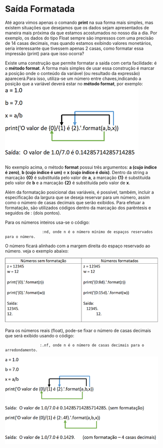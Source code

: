 # Saída Formatada
Até agora vimos apenas o comando **print** na sua forma mais simples, mas existem situações que desejamos que os dados sejam apresentados de maneira mais próxima da que estamos acostumados no nosso dia a dia. Por exemplo, os dados do tipo Float sempre são impressos com uma precisão de 14 casas decimais, mas quando estamos exibindo valores monetários, seria interessante que tivessem apenas 2 casas, como formatar essa impressão (print) para que isso ocorra?

Existe uma construção que permite formatar a saída com certa facilidade: é o **método format**. A forma mais simples de usar essa construção é marcar a posição onde o conteúdo da variável (ou resultado da expressão) aparecerá.Para isso, utiliza-se um número entre chaves,indicando a posição que a variável deverá estar no **método format**, por exemplo: 
 ![programa](/imagens/format.png)
 
 No exemplo acima, o método **format** possui três argumentos: **a (cujo índice é zero)**, **b (cujo índice é um)** e **x (cujo índice é dois)**. Dentro da string a marcação **{0}** é substituída pelo valor de **a**, a marcação **{1}** é substituída pelo valor de **b** e a marcação **{2}** é substituída pelo valor de **x**.
 
 Além da formatação posicional das variáveis, é possível, também, incluir a especificação da largura que se deseja reservar para um número, assim como o número de casas decimais que serão exibidos. Para efetuar a formatação, são utilizados códigos dentro da marcação dos parêntesis e seguidos de : (dois pontos).
 
 
 Para os números inteiros usa-se o código:
 
                     :nd, onde n é o número mínimo de espaços reservados para o número.
    
O número ficará alinhado com a margem direita do espaço reservado ao número. veja o exemplo abaixo:

 ![programa](/imagens/format2.png)


Para os números reais (float), pode-se fixar o número de casas decimais que será exibido usando o código:

                    :.nf, onde n é o número de casas decimais para o arredondamento.  
                    
 ![programa](/imagens/format1.png)
